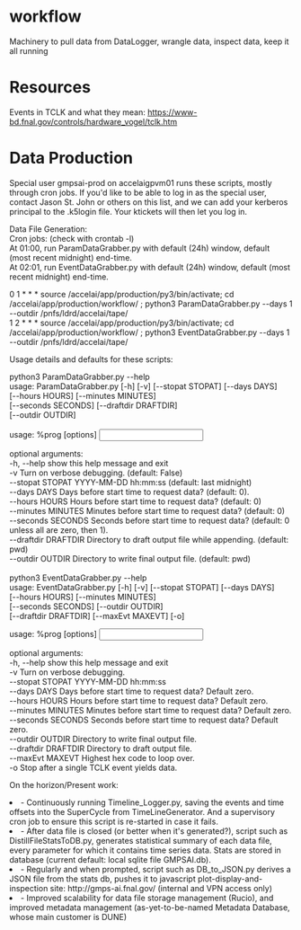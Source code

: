 # workflow
Machinery to pull data from DataLogger, wrangle data, inspect data, keep it all running

# Resources
Events in TCLK and what they mean: https://www-bd.fnal.gov/controls/hardware_vogel/tclk.htm

# Data Production
Special user gmpsai-prod on accelaigpvm01 runs these scripts, mostly through cron jobs.  If you'd like to be able to log in as the special user, contact Jason St. John or others on this list, and we can add your kerberos principal to the .k5login file.  Your ktickets will then let you log in.

Data File Generation:<br>
Cron jobs: (check with crontab -l)<br>
    At 01:00, run ParamDataGrabber.py with default (24h) window, default (most recent midnight) end-time. <br>
    At 02:01, run EventDataGrabber.py with default (24h) window, default (most recent midnight) end-time. <br>
    
0 1 * * * source /accelai/app/production/py3/bin/activate;  cd /accelai/app/production/workflow/ ; python3 ParamDataGrabber.py --days 1 --outdir /pnfs/ldrd/accelai/tape/<br>
1 2 * * * source /accelai/app/production/py3/bin/activate;  cd /accelai/app/production/workflow/ ; python3 EventDataGrabber.py --days 1 --outdir /pnfs/ldrd/accelai/tape/<br>

Usage details and defaults for these scripts:<br>

python3 ParamDataGrabber.py --help<br>
usage: ParamDataGrabber.py [-h] [-v] [--stopat STOPAT] [--days DAYS]<br>
                           [--hours HOURS] [--minutes MINUTES]<br>
                           [--seconds SECONDS] [--draftdir DRAFTDIR]<br>
                           [--outdir OUTDIR]<br>
<br>
usage: %prog [options] <input file.ROOT><br>

optional arguments:<br>
  -h, --help           show this help message and exit<br>
  -v                   Turn on verbose debugging. (default: False)<br>
  --stopat STOPAT      YYYY-MM-DD hh:mm:ss (default: last midnight)<br>
  --days DAYS          Days before start time to request data? (default: 0).<br>
  --hours HOURS        Hours before start time to request data? (default: 0)<br>
  --minutes MINUTES    Minutes before start time to request data? (default: 0)<br>
  --seconds SECONDS    Seconds before start time to request data? (default: 0
                       unless all are zero, then 1).<br>
  --draftdir DRAFTDIR  Directory to draft output file while appending.
                       (default: pwd)<br>
  --outdir OUTDIR      Directory to write final output file. (default: pwd)<br>
<br>
python3 EventDataGrabber.py --help <br>
usage: EventDataGrabber.py [-h] [-v] [--stopat STOPAT] [--days DAYS]<br>
                           [--hours HOURS] [--minutes MINUTES]<br>
                           [--seconds SECONDS] [--outdir OUTDIR]<br>
                           [--draftdir DRAFTDIR] [--maxEvt MAXEVT] [-o]<br>

usage: %prog [options] <input file.ROOT><br>

optional arguments:<br>
  -h, --help           show this help message and exit<br>
  -v                   Turn on verbose debugging.<br>
  --stopat STOPAT      YYYY-MM-DD hh:mm:ss<br>
  --days DAYS          Days before start time to request data? Default zero.<br>
  --hours HOURS        Hours before start time to request data? Default zero.<br>
  --minutes MINUTES    Minutes before start time to request data? Default
                       zero.<br>
  --seconds SECONDS    Seconds before start time to request data? Default
                       zero.<br>
  --outdir OUTDIR      Directory to write final output file.<br>
  --draftdir DRAFTDIR  Directory to draft output file.<br>
  --maxEvt MAXEVT      Highest hex code to loop over.<br>
  -o                   Stop after a single TCLK event yields data.<br>


On the horizon/Present work:<br>
<list>
<li>- Continuously running Timeline_Logger.py, saving the events and time offsets into the SuperCycle from TimeLineGenerator.  And a supervisory cron job to ensure this script is re-started in case it fails.</li>
<li>- After data file is closed (or better when it's generated?), script such as DistillFileStatsToDB.py, generates statistical summary of each data file, every parameter for which it contains time series data. Stats are stored in database (current default: local sqlite file GMPSAI.db).</li>
<li>- Regularly and when prompted, script such as DB_to_JSON.py derives a JSON file from the stats db, pushes it to javascript plot-display-and-inspection site: http://gmps-ai.fnal.gov/ (internal and VPN access only)</li>
<li>- Improved scalability for data file storage management (Rucio), and improved metadata management (as-yet-to-be-named Metadata Database, whose main customer is DUNE)</li>
    </list>
